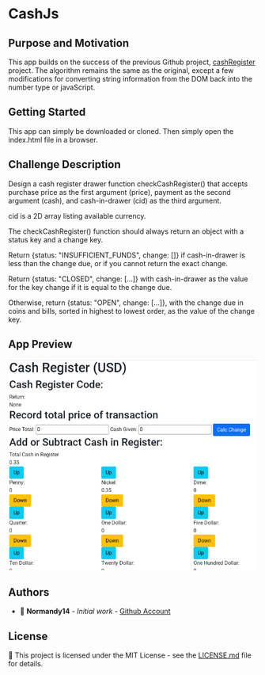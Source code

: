 # CashJs

## Purpose and Motivation

This app builds on the success of the previous Github project, [cashRegister](https://github.com/normandy14/cashRegister) project.
The algorithm remains the same as the original, except a few modifications for converting string information from the DOM back into the number type or javaScript.

## Getting Started

This app can simply be downloaded or cloned. Then simply open the index.html file in a browser.

## Challenge Description

Design a cash register drawer function checkCashRegister() that accepts purchase price as the first argument (price), payment as the second argument (cash), and cash-in-drawer (cid) as the third argument.

cid is a 2D array listing available currency.

The checkCashRegister() function should always return an object with a status key and a change key.

Return {status: "INSUFFICIENT_FUNDS", change: []} if cash-in-drawer is less than the change due, or if you cannot return the exact change.

Return {status: "CLOSED", change: [...]} with cash-in-drawer as the value for the key change if it is equal to the change due.

Otherwise, return {status: "OPEN", change: [...]}, with the change due in coins and bills, sorted in highest to lowest order, as the value of the change key.

## App Preview

![App](https://github.com/normandy14/cashJs/blob/main/cashJsScreenshot.png)

## Authors

* :ocean: **Normandy14** - *Initial work* - [Github Account](https://github.com/Normandy14)

## License

:newspaper: This project is licensed under the MIT License - see the [LICENSE.md](LICENSE.md) file for details.

<!--

## Acknowledgments

* Hat tip to anyone whose code was used
* Inspiration
